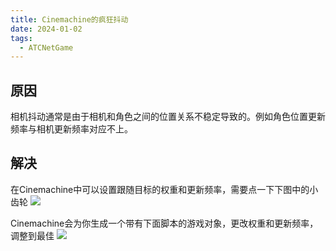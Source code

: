 ```yaml
---
title: Cinemachine的疯狂抖动
date: 2024-01-02
tags:
  - ATCNetGame
---
```

## 原因
相机抖动通常是由于相机和角色之间的位置关系不稳定导致的。例如角色位置更新频率与相机更新频率对应不上。
## 解决
在Cinemachine中可以设置跟随目标的权重和更新频率，需要点一下下图中的小齿轮
![](/images/posts/Pasted%20image%2020240102143041.png)

Cinemachine会为你生成一个带有下面脚本的游戏对象，更改权重和更新频率，调整到最佳
![](_images/Pasted%20image%2020240102143333.png)
